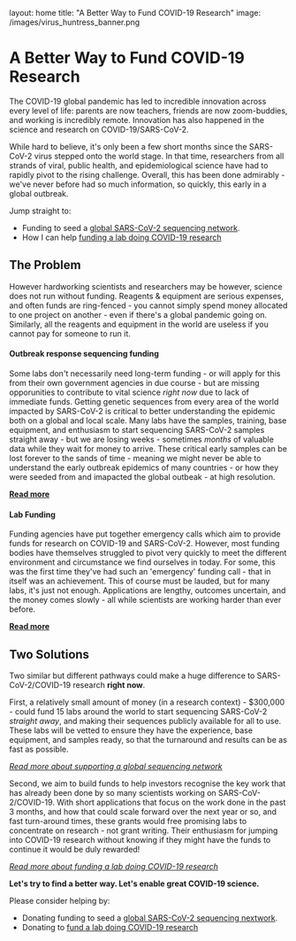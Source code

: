 layout: home
title: "A Better Way to Fund COVID-19 Research"
image: /images/virus_huntress_banner.png

# A Better Way to Fund COVID-19 Research

The COVID-19 global pandemic has led to incredible innovation across every level of life: parents are now teachers, friends are now zoom-buddies, and working is incredibly remote.
Innovation has also happened in the science and research on COVID-19/SARS-CoV-2.

While hard to believe, it's only been a few short months since the SARS-CoV-2 virus stepped onto the world stage.
In that time, researchers from all strands of viral, public health, and epidemiological science have had to rapidly pivot to the rising challenge.
Overall, this has been done admirably - we've never before had so much information, so quickly, this early in a global outbreak.

Jump straight to:
- Funding to seed a [global SARS-CoV-2 sequencing network](sequencing-fund.md).
- How I can help [funding a lab doing COVID-19 research](lab-funding.md)


## The Problem

However hardworking scientists and researchers may be however, science does not run without funding.
Reagents & equipment are serious expenses, and often funds are ring-fenced - you cannot simply spend money allocated to one project on another - even if there's a global pandemic going on.
Similarly, all the reagents and equipment in the world are useless if you cannot pay for someone to run it. 

#### Outbreak response sequencing funding

Some labs don't necessarily need long-term funding - or will apply for this from their own government agencies in due course - but are missing opporunities to contribute to vital science *right now* due to lack of immediate funds.
Getting genetic sequences from every area of the world impacted by SARS-CoV-2 is critical to better understanding the epidemic both on a global and local scale.
Many labs have the samples, training, base equipment, and enthusiasm to start sequencing SARS-CoV-2 samples straight away - but we are losing weeks - sometimes *months* of valuable data while they wait for money to arrive.
These critical early samples can be lost forever to the sands of time - meaning we might never be able to understand the early outbreak epidemics of many countries - or how they were seeded from and imapacted the global outbeak - at high resolution.

**[Read more](sequencing-fund.md)**

#### Lab Funding

Funding agencies have put together emergency calls which aim to provide funds for research on COVID-19 and SARS-CoV-2.
However, most funding bodies have themselves struggled to pivot very quickly to meet the different environment and circumstance we find ourselves in today.
For some, this was the first time they've had such an 'emergency' funding call - that in itself was an achievement.
This of course must be lauded, but for many labs, it's just not enough.
Applications are lengthy, outcomes uncertain, and the money comes slowly - all while scientists are working harder than ever before.

**[Read more](lab-funding.md)**


## Two Solutions

Two similar but different pathways could make a huge difference to SARS-CoV-2/COVID-19 research **right now**.


First, a relatively small amount of money (in a research context) - $300,000 - could fund 15 labs around the world to start sequencing SARS-CoV-2 *straight away*, and making their sequences publicly available for all to use.
These labs will be vetted to ensure they have the experience, base equipment, and samples ready, so that the turnaround and results can be as fast as possible.

*[Read more about supporting a global sequencing network](sequencing-fund.md)*

Second, we aim to build funds to help investors recognise the key work that has already been done by so many scientists working on SARS-CoV-2/COVID-19.
With short applications that focus on the work done in the past 3 months, and how that could scale forward over the next year or so, and fast turn-around times, these grants would free promising labs to concentrate on research - not grant writing.
Their enthusiasm for jumping into COVID-19 research without knowing if they might have the funds to continue it would be duly rewarded!

*[Read more about funding a lab doing COVID-19 research](lab-funding.md)*

**Let's try to find a better way. Let's enable great COVID-19 science.**

Please consider helping by:
- Donating funding to seed a [global SARS-CoV-2 sequencing nextwork](sequencing-fund.md).
- Donating to [fund a lab doing COVID-19 research](lab-funding.md)

